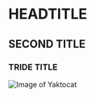 # HEADTITLE
## SECOND TITLE
### TRIDE TITLE
![Image of Yaktocat](https://octodex.github.com/images/yaktocat.png)
